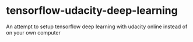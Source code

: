 # tensorflow-udacity-deep-learning
An attempt to setup tensorflow deep learning with udacity online instead of on your own computer
